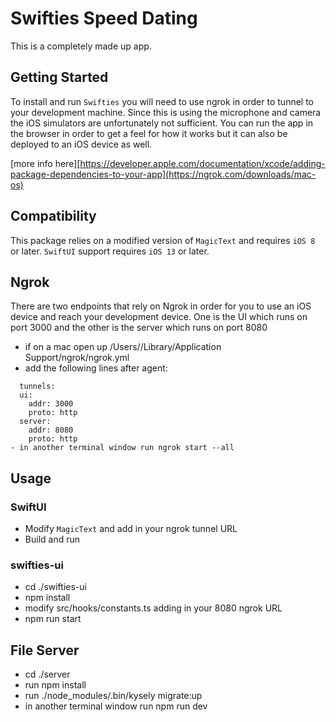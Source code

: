 # Swifties Speed Dating
This is a completely made up app.

## Getting Started
To install and run `Swifties` you will need to use ngrok in order to tunnel to your development machine. Since this is using
the microphone and camera the iOS simulators are unfortunately not sufficient.  You can run the app in the browser in order to get a feel for how it works but it can also be deployed to an iOS device as well.

[more info here][https://developer.apple.com/documentation/xcode/adding-package-dependencies-to-your-app](https://ngrok.com/downloads/mac-os)

## Compatibility
This package relies on a modified version of `MagicText` and requires `iOS 8` or later. `SwiftUI` support requires `iOS 13` or later.

## Ngrok
There are two endpoints that rely on Ngrok in order for you to use an iOS device and reach your development device.  One is the UI which runs on port 3000 and the other is
the server which runs on port 8080
- if on a mac open up /Users/<user>/Library/Application Support/ngrok/ngrok.yml
- add the following lines after agent:
```
  tunnels:
  ui:
    addr: 3000
    proto: http
  server:
    addr: 8080
    proto: http
- in another terminal window run ngrok start --all
```
## Usage
### SwiftUI
- Modify `MagicText` and add in your ngrok tunnel URL
- Build and run

### swifties-ui
- cd ./swifties-ui
- npm install
- modify src/hooks/constants.ts adding in your 8080 ngrok URL
- npm run start

## File Server
- cd ./server
- run npm install
- run ./node_modules/.bin/kysely migrate:up
- in another terminal window run npm run dev


